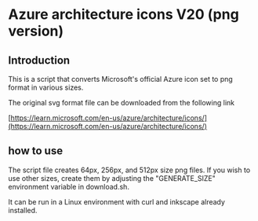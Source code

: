 # Azure architecture icons V20 (png version)

## Introduction

This is a script that converts Microsoft's official Azure icon set to png format in various sizes.

The original svg format file can be downloaded from the following link

[https://learn.microsoft.com/en-us/azure/architecture/icons/](https://learn.microsoft.com/en-us/azure/architecture/icons/)

## how to use

The script file creates 64px, 256px, and 512px size png files.
If you wish to use other sizes, create them by adjusting the "GENERATE_SIZE" environment variable in download.sh.

It can be run in a Linux environment with curl and inkscape already installed.

